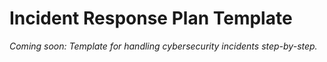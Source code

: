 # Incident Response Plan Template

*Coming soon: Template for handling cybersecurity incidents step-by-step.*

